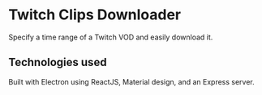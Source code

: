 # Twitch Clips Downloader

Specify a time range of a Twitch VOD and easily download it.

## Technologies used

Built with Electron using ReactJS, Material design, and an Express server.
